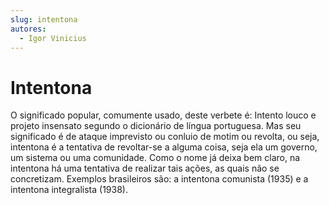 ```yaml
---
slug: intentona
autores: 
  - Igor Vinicius
---
```


# Intentona

O significado popular, comumente usado, deste verbete é: Intento louco e projeto insensato
segundo o dicionário de língua portuguesa. Mas seu significado é de ataque imprevisto ou
conluio de motim ou revolta, ou seja, intentona é a tentativa de revoltar-se a alguma coisa, seja
ela um governo, um sistema ou uma comunidade. Como o nome já deixa bem claro, na intentona
há uma tentativa de realizar tais ações, as quais não se concretizam. Exemplos brasileiros são: a
intentona comunista (1935) e a intentona integralista (1938).
